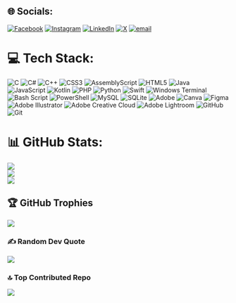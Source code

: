 
## 🌐 Socials:
[![Facebook](https://img.shields.io/badge/Facebook-%231877F2.svg?logo=Facebook&logoColor=white)](https://facebook.com/im.md.alamin) [![Instagram](https://img.shields.io/badge/Instagram-%23E4405F.svg?logo=Instagram&logoColor=white)](https://instagram.com/im.md.alamin) [![LinkedIn](https://img.shields.io/badge/LinkedIn-%230077B5.svg?logo=linkedin&logoColor=white)](https://linkedin.com/in/im-md-alamin) [![X](https://img.shields.io/badge/X-black.svg?logo=X&logoColor=white)](https://x.com/md_al_amin_0) [![email](https://img.shields.io/badge/Email-D14836?logo=gmail&logoColor=white)](mailto:hackerboy258258@gmail.com) 

# 💻 Tech Stack:
![C](https://img.shields.io/badge/c-%2300599C.svg?style=flat-square&logo=c&logoColor=white) ![C#](https://img.shields.io/badge/c%23-%23239120.svg?style=flat-square&logo=csharp&logoColor=white) ![C++](https://img.shields.io/badge/c++-%2300599C.svg?style=flat-square&logo=c%2B%2B&logoColor=white) ![CSS3](https://img.shields.io/badge/css3-%231572B6.svg?style=flat-square&logo=css3&logoColor=white) ![AssemblyScript](https://img.shields.io/badge/assembly%20script-%23000000.svg?style=flat-square&logo=assemblyscript&logoColor=white) ![HTML5](https://img.shields.io/badge/html5-%23E34F26.svg?style=flat-square&logo=html5&logoColor=white) ![Java](https://img.shields.io/badge/java-%23ED8B00.svg?style=flat-square&logo=openjdk&logoColor=white) ![JavaScript](https://img.shields.io/badge/javascript-%23323330.svg?style=flat-square&logo=javascript&logoColor=%23F7DF1E) ![Kotlin](https://img.shields.io/badge/kotlin-%237F52FF.svg?style=flat-square&logo=kotlin&logoColor=white) ![PHP](https://img.shields.io/badge/php-%23777BB4.svg?style=flat-square&logo=php&logoColor=white) ![Python](https://img.shields.io/badge/python-3670A0?style=flat-square&logo=python&logoColor=ffdd54) ![Swift](https://img.shields.io/badge/swift-F54A2A?style=flat-square&logo=swift&logoColor=white) ![Windows Terminal](https://img.shields.io/badge/Windows%20Terminal-%234D4D4D.svg?style=flat-square&logo=windows-terminal&logoColor=white) ![Bash Script](https://img.shields.io/badge/bash_script-%23121011.svg?style=flat-square&logo=gnu-bash&logoColor=white) ![PowerShell](https://img.shields.io/badge/PowerShell-%235391FE.svg?style=flat-square&logo=powershell&logoColor=white) ![MySQL](https://img.shields.io/badge/mysql-4479A1.svg?style=flat-square&logo=mysql&logoColor=white) ![SQLite](https://img.shields.io/badge/sqlite-%2307405e.svg?style=flat-square&logo=sqlite&logoColor=white) ![Adobe](https://img.shields.io/badge/adobe-%23FF0000.svg?style=flat-square&logo=adobe&logoColor=white) ![Canva](https://img.shields.io/badge/Canva-%2300C4CC.svg?style=flat-square&logo=Canva&logoColor=white) ![Figma](https://img.shields.io/badge/figma-%23F24E1E.svg?style=flat-square&logo=figma&logoColor=white) ![Adobe Illustrator](https://img.shields.io/badge/adobe%20illustrator-%23FF9A00.svg?style=flat-square&logo=adobe%20illustrator&logoColor=white) ![Adobe Creative Cloud](https://img.shields.io/badge/Adobe%20Creative%20Cloud-DA1F26.svg?style=flat-square&logo=Adobe%20Creative%20Cloud&logoColor=white) ![Adobe Lightroom](https://img.shields.io/badge/Adobe%20Lightroom-31A8FF.svg?style=flat-square&logo=Adobe%20Lightroom&logoColor=white) ![GitHub](https://img.shields.io/badge/github-%23121011.svg?style=flat-square&logo=github&logoColor=white) ![Git](https://img.shields.io/badge/git-%23F05033.svg?style=flat-square&logo=git&logoColor=white)
# 📊 GitHub Stats:
![](https://github-readme-stats.vercel.app/api?username=immdalamin&theme=dark&hide_border=false&include_all_commits=false&count_private=false)<br/>
![](https://nirzak-streak-stats.vercel.app/?user=immdalamin&theme=dark&hide_border=false)<br/>
![](https://github-readme-stats.vercel.app/api/top-langs/?username=immdalamin&theme=dark&hide_border=false&include_all_commits=false&count_private=false&layout=compact)

## 🏆 GitHub Trophies
![](https://github-profile-trophy.vercel.app/?username=immdalamin&theme=radical&no-frame=false&no-bg=false&margin-w=4)

### ✍️ Random Dev Quote
![](https://quotes-github-readme.vercel.app/api?type=horizontal&theme=radical)

### 🔝 Top Contributed Repo
![](https://github-contributor-stats.vercel.app/api?username=immdalamin&limit=5&theme=dark&combine_all_yearly_contributions=true)

<!-- Proudly created with GPRM ( https://gprm.itsvg.in ) -->
